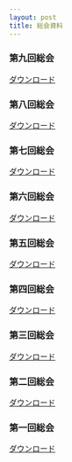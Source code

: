 ```yaml
---
layout: post
title: 総会資料
---
```


### 第九回総会

<i class="fa fa-download"></i> [ダウンロード](/files/09_activity_report.pdf)


### 第八回総会

<i class="fa fa-download"></i> [ダウンロード](/files/08_activity_report.pdf)


### 第七回総会

<i class="fa fa-download"></i> [ダウンロード](/files/07_activity_report.pdf)


### 第六回総会

<i class="fa fa-download"></i> [ダウンロード](/files/06_activity_report.pdf)


### 第五回総会

<i class="fa fa-download"></i> [ダウンロード](/files/05_activity_report.pdf)


### 第四回総会

<i class="fa fa-download"></i> [ダウンロード](/files/04_activity_report.pdf)


### 第三回総会

<i class="fa fa-download"></i> [ダウンロード](/files/03_activity_report.pdf)


### 第二回総会

<i class="fa fa-download"></i> [ダウンロード](/files/02_activity_report.pdf)


### 第一回総会

<i class="fa fa-download"></i> [ダウンロード](/files/01_activity_report.pdf)
